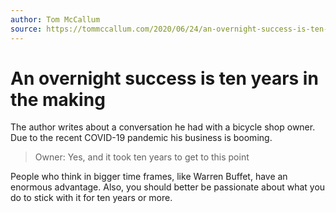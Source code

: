 ```yaml
---
author: Tom McCallum
source: https://tommccallum.com/2020/06/24/an-overnight-success-is-ten-years-in-the-making/
---
```


# An overnight success is ten years in the making
The author writes about a conversation he had with a bicycle shop owner.
Due to the recent COVID-19 pandemic his business is booming.
> Owner: Yes, and it took ten years to get to this point

People who think in bigger time frames, like Warren Buffet, have an enormous advantage.
Also, you should better be passionate about what you do to stick with it for ten years or more.
